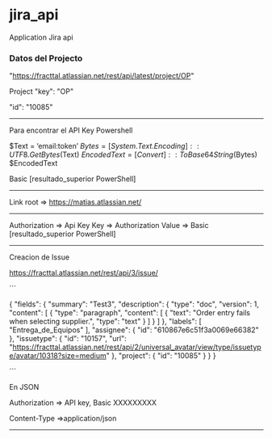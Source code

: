 # jira_api
Application Jira api

### Datos del Projecto 
"https://fracttal.atlassian.net/rest/api/latest/project/OP"

Project "key": "OP"

"id": "10085"

*****************************************************************************************
Para encontrar el API Key
Powershell

$Text = ‘email:token’
$Bytes = [System.Text.Encoding]::UTF8.GetBytes($Text)
$EncodedText = [Convert]::ToBase64String($Bytes)
$EncodedText

Basic [resultado_superior PowerShell]

*****************************************************************************************
Link root => https://matias.atlassian.net/

*****************************************************************************************

Authorization => Api Key
Key => Authorization
Value => Basic [resultado_superior PowerShell]

*****************************************************************************************
Creacion de Issue

https://fracttal.atlassian.net/rest/api/3/issue/

´´´

{
    "fields": {
        "summary": "Test3",
        "description": {
            "type": "doc",
            "version": 1,
            "content": [
                {
                    "type": "paragraph",
                    "content": [
                        {
                            "text": "Order entry fails when selecting supplier.",
                            "type": "text"
                        }
                    ]
                }
            ]
        },
        "labels": [
            "Entrega_de_Equipos"
        ],
        "assignee": {
            "id": "610867e6c51f3a0069e66382"
        },
        "issuetype": {
            "id": "10157",
            "url": "https://fracttal.atlassian.net/rest/api/2/universal_avatar/view/type/issuetype/avatar/10318?size=medium"
        },
        "project": {
            "id": "10085"
        }
    }
}

´´´

En JSON

Authorization => API key, Basic XXXXXXXXX

Content-Type =>application/json
*****************************************************************************************


